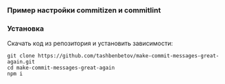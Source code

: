 ### Пример настройки commitizen и commitlint

### Установка

Скачать код из репозитория и установить зависимости:  

```
git clone https://github.com/tashbenbetov/make-commit-messages-great-again.git
cd make-commit-messages-great-again
npm i
```
